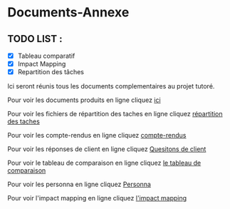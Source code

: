 # Documents-Annexe

## TODO LIST :
- [x] Tableau comparatif
- [x] Impact Mapping
- [x] Repartition des tâches

Ici seront réunis tous les documents complementaires au projet tutoré.



Pour voir les documents produits en ligne cliquez
<a href="https://projet-neunoeuil.github.io/Documents-Annexe/Neunoeil/">ici</a>

Pour voir les fichiers de répartition des taches en ligne cliquez
<a href="https://github.com/Projet-Neunoeuil/Documents-Annexe/tree/main/Neunoeil/Repartition%20Des%20Tache">répartition des taches</a>

Pour voir les compte-rendus en ligne cliquez
<a href="https://github.com/Projet-Neunoeuil/Documents-Annexe/tree/main/Neunoeil/Compte%20rendu">compte-rendus</a>

Pour voir les réponses de client en ligne cliquez
<a href="https://github.com/Projet-Neunoeuil/Documents-Annexe/tree/main/Neunoeil/Questions">Quesitons de client</a>

Pour voir le tableau de comparaison en ligne cliquez
<a href="https://projet-neunoeuil.github.io/Documents-Annexe/Neunoeil/comparaison.html">le tableau de comparaison</a>

Pour voir les personna en ligne cliquez 
<a href="https://github.com/Projet-Neunoeuil/Documents-Annexe/tree/main/Personna">Personna</a>

Pour voir l'impact mapping en ligne cliquez
<a href="https://miro.com/app/board/o9J_kiAvCGw=/">l'impact mapping</a>
